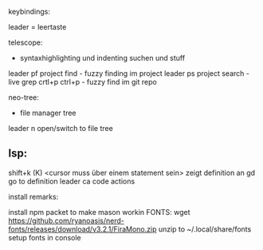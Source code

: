 keybindings:

leader = leertaste

telescope:
- syntaxhighlighting und indenting suchen und stuff

leader pf       project find    -   fuzzy finding im project
leader ps       project search  -   live grep
crtl+p          ctrl+p          -   fuzzy find im git repo

neo-tree:
- file manager tree

leader n        open/switch to file tree

lsp:
- 

shift+k (K)     <cursor muss über einem statement sein> zeigt definition an
gd              go to definition
leader ca       code actions





install remarks:

install npm packet to make mason workin
FONTS:
wget https://github.com/ryanoasis/nerd-fonts/releases/download/v3.2.1/FiraMono.zip
unzip to ~/.local/share/fonts
setup fonts in console



